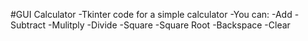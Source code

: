 #GUI Calculator
-Tkinter code for a simple calculator
-You can:
        -Add
        -Subtract
        -Mulitply
        -Divide
        -Square
        -Square Root
        -Backspace
        -Clear

        